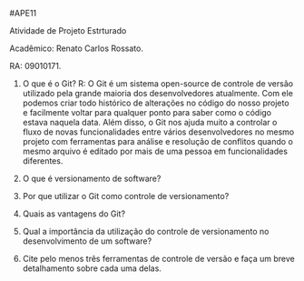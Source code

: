 #APE11

Atividade de Projeto Estrturado

Acadêmico: Renato Carlos Rossato.

RA: 09010171.

1. O que é o Git?
R: O Git é um sistema open-source de controle de versão utilizado pela grande maioria dos desenvolvedores atualmente. Com ele podemos criar todo histórico de alterações no código do nosso projeto e facilmente voltar para qualquer ponto para saber como o código estava naquela data.
Além disso, o Git nos ajuda muito a controlar o fluxo de novas funcionalidades entre vários desenvolvedores no mesmo projeto com ferramentas para análise e resolução de conflitos quando o mesmo arquivo é editado por mais de uma pessoa em funcionalidades diferentes. 


2. O que é versionamento de software?


3. Por que utilizar o Git como controle de versionamento?


4. Quais as vantagens do Git?


5. Qual a importância da utilização do controle de versionamento no desenvolvimento de um software?


6.  Cite pelo menos três ferramentas de controle de versão e faça um breve detalhamento sobre cada uma delas.


